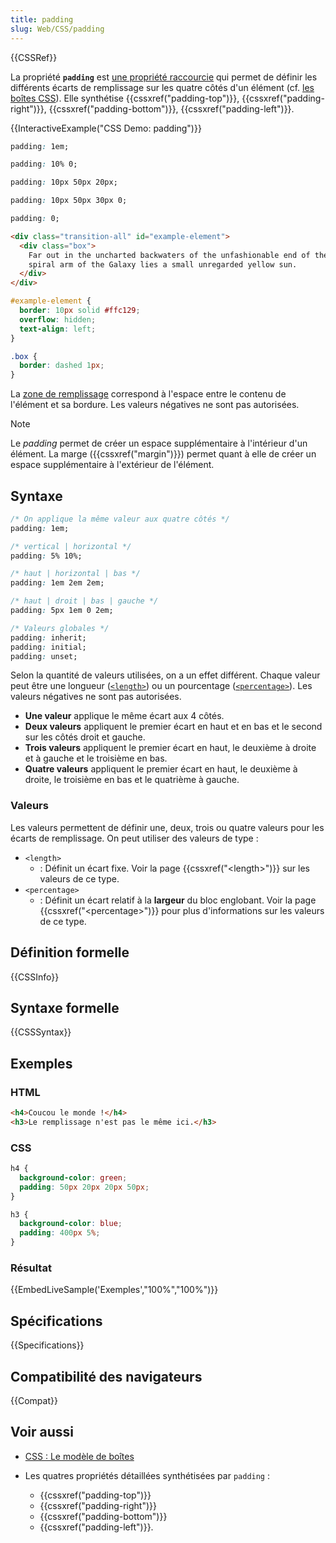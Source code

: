 ```yaml
---
title: padding
slug: Web/CSS/padding
---
```


{{CSSRef}}

La propriété **`padding`** est [une propriété raccourcie](/fr/docs/Web/CSS/Shorthand_properties) qui permet de définir les différents écarts de remplissage sur les quatre côtés d'un élément (cf. [les boîtes CSS](/fr/docs/Learn/CSS/Building_blocks/The_box_model#les_propriétés_des_boîtes)). Elle synthétise {{cssxref("padding-top")}}, {{cssxref("padding-right")}}, {{cssxref("padding-bottom")}}, {{cssxref("padding-left")}}.

{{InteractiveExample("CSS Demo: padding")}}

```css interactive-example-choice
padding: 1em;
```

```css interactive-example-choice
padding: 10% 0;
```

```css interactive-example-choice
padding: 10px 50px 20px;
```

```css interactive-example-choice
padding: 10px 50px 30px 0;
```

```css interactive-example-choice
padding: 0;
```

```html interactive-example
<div class="transition-all" id="example-element">
  <div class="box">
    Far out in the uncharted backwaters of the unfashionable end of the western
    spiral arm of the Galaxy lies a small unregarded yellow sun.
  </div>
</div>
```

```css interactive-example
#example-element {
  border: 10px solid #ffc129;
  overflow: hidden;
  text-align: left;
}

.box {
  border: dashed 1px;
}
```

La [zone de remplissage](/fr/docs/Learn/CSS/Building_blocks/The_box_model) correspond à l'espace entre le contenu de l'élément et sa bordure. Les valeurs négatives ne sont pas autorisées.

> [!NOTE]
> Le _padding_ permet de créer un espace supplémentaire à l'intérieur d'un élément. La marge ({{cssxref("margin")}}) permet quant à elle de créer un espace supplémentaire à l'extérieur de l'élément.

## Syntaxe

```css
/* On applique la même valeur aux quatre côtés */
padding: 1em;

/* vertical | horizontal */
padding: 5% 10%;

/* haut | horizontal | bas */
padding: 1em 2em 2em;

/* haut | droit | bas | gauche */
padding: 5px 1em 0 2em;

/* Valeurs globales */
padding: inherit;
padding: initial;
padding: unset;
```

Selon la quantité de valeurs utilisées, on a un effet différent. Chaque valeur peut être une longueur ([`<length>`](#length)) ou un pourcentage ([`<percentage>`](#percentage)). Les valeurs négatives ne sont pas autorisées.

- **Une valeur** applique le même écart aux 4 côtés.
- **Deux valeurs** appliquent le premier écart en haut et en bas et le second sur les côtés droit et gauche.
- **Trois valeurs** appliquent le premier écart en haut, le deuxième à droite et à gauche et le troisième en bas.
- **Quatre valeurs** appliquent le premier écart en haut, le deuxième à droite, le troisième en bas et le quatrième à gauche.

### Valeurs

Les valeurs permettent de définir une, deux, trois ou quatre valeurs pour les écarts de remplissage. On peut utiliser des valeurs de type :

- `<length>`
  - : Définit un écart fixe. Voir la page {{cssxref("&lt;length&gt;")}} sur les valeurs de ce type.
- `<percentage>`
  - : Définit un écart relatif à la **largeur** du bloc englobant. Voir la page {{cssxref("&lt;percentage&gt;")}} pour plus d'informations sur les valeurs de ce type.

## Définition formelle

{{CSSInfo}}

## Syntaxe formelle

{{CSSSyntax}}

## Exemples

### HTML

```html
<h4>Coucou le monde !</h4>
<h3>Le remplissage n'est pas le même ici.</h3>
```

### CSS

```css
h4 {
  background-color: green;
  padding: 50px 20px 20px 50px;
}

h3 {
  background-color: blue;
  padding: 400px 5%;
}
```

### Résultat

{{EmbedLiveSample('Exemples',"100%","100%")}}

## Spécifications

{{Specifications}}

## Compatibilité des navigateurs

{{Compat}}

## Voir aussi

- [CSS : Le modèle de boîtes](/fr/docs/Learn/CSS/Building_blocks/The_box_model)
- Les quatres propriétés détaillées synthétisées par `padding` :

  - {{cssxref("padding-top")}}
  - {{cssxref("padding-right")}}
  - {{cssxref("padding-bottom")}}
  - {{cssxref("padding-left")}}.
